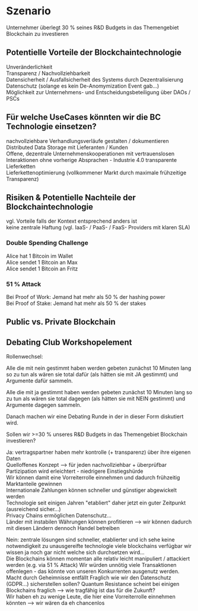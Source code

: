 
# Szenario
Unternehmer überlegt 30 % seines R&D Budgets in das Themengebiet Blockchain zu investieren


## Potentielle Vorteile der Blockchaintechnologie
Unveränderlichkeit    
Transparenz / Nachvollziehbarkeit   
Datensicherheit / Ausfallsicherheit des Systems durch Dezentralisierung   
Datenschutz (solange es kein De-Anomymization Event gab...)   
Möglichkeit zur Unternehmens- und Entscheidungsbeteiligung über DAOs / PSCs    


## Für welche UseCases könnten wir die BC Technologie einsetzen? 
nachvollziehbare Verhandlungsverläufe gestalten / dokumentieren     
Distributed Data Storage mit Lieferanten / Kunden   
Offene, dezentrale Unternehmenskooperationen mit vertrauenslosen Interaktionen ohne vorherige Absprachen - Industrie 4.0 transparente Lieferketten  
Lieferkettenoptimierung (vollkommener Markt durch maximale frühzeitige Transparenz)    


## Risiken & Potentielle Nachteile der Blockchaintechnologie
vgl. Vorteile falls der Kontext entsprechend anders ist   
keine zentrale Haftung (vgl. IaaS- / PaaS- / FaaS- Providers mit klaren SLA)   

### Double Spending Challenge 
Alice hat 1 Bitcoin im Wallet   
Alice sendet 1 Bitcoin an Max   
Alice sendet 1 Bitcoin an Fritz   

### 51 % Attack
Bei Proof of Work: Jemand hat mehr als 50 % der hashing power     
Bei Proof of Stake: Jemand hat mehr als 50 % der stakes    


## Public vs. Private Blockchain


## Debating Club Workshopelement
Rollenwechsel:  

Alle die mit nein gestimmt haben werden gebeten zunächst 10 Minuten lang so zu tun als wären sie total dafür (als hätten sie mit JA gestimmt) und Argumente dafür sammeln.   

Alle die mit ja gestimmt haben werden gebeten zunächst 10 Minuten lang so zu tun als wären sie total dagegen (als hätten sie mit NEIN gestimmt) und Argumente dagegen sammeln.


Danach machen wir eine Debating Runde in der in dieser Form diskutiert wird.

Sollen wir >=30 % unseres R&D Budgets in das Themengebiet Blockchain investieren?

Ja:
vertragspartner haben mehr kontrolle (+ transparenz) über ihre eigenen Daten     
Quelloffenes Konzept --> für jeden nachvollziehbar + überprüfbar       
Partizipation wird erleichtert - niedrigere Einstiegshürde     
Wir können damit eine Vorreiterrolle einnehmen und dadurch frühzeitig Marktanteile gewinnen      
Internationale Zahlungen können schneller und günstiger abgewickelt werden    
Technologie seit einigen Jahren "etabliert" daher jetzt ein guter Zeitpunkt (ausreichend sicher...)  
Privacy Chains ermöglichen Datenschutz...   
Länder mit instabilen Währungen können profitieren --> wir können dadurch mit diesen Ländern dennoch Handel betreiben  


Nein:
zentrale lösungen sind schneller, etablierter und ich sehe keine notwendigkeit
zu unausgereifte technologie 
viele blockchains verfügbar 
wir wissen ja noch gar nicht welche sich durchsetzen wird...  
Die Blockchains können momentan alle relativ leicht manipuliert / attackiert werden (e.g. via 51 % Attack) 
Wir würden unnötig viele Transaktionen offenlegen - das könnte von unseren Konkurrenten ausgenutz werden.
Macht durch Geheimnisse entfällt
Fraglich wie wir den Datenschutz (GDPR...) sicherstellen sollen?
Quantum Resistance scheint bei einigen Blockchains fraglich --> wie tragfähig ist das für die Zukunft?  
Wir haben eh zu wenige Leute, die hier eine Vorreiterrolle einnehmen könnten --> wir wären da eh chancenlos   







